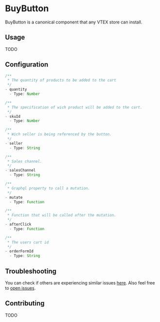 # BuyButton

BuyButton is a canonical component that any VTEX store can install.

## Usage

TODO

## Configuration

```javascript
/**
 * The quantity of products to be added to the cart
 */
- quantity
  - Type: Number

/**
 * The specification of wich product will be added to the cart.
 */
- skuId
  - Type: Number

/**
 * Wich seller is being referenced by the button.
 */
- seller
  - Type: String

/**
 * Sales channel.
 */
- salesChannel
  - Type: String

/**
 * Graphql property to call a mutation.
 */
- mutate
  - Type: Function

/**
 * Function that will be called after the mutation.
 */
- afterClick
  - Type: Function

/**
 * The users cart id
 */
- orderFormId
  - Type: String
```

## Troubleshooting

You can check if others are experiencing similar issues [here](https://github.com/vtex-apps/buy-button/issues). Also feel free to [open issues](https://github.com/vtex-apps/buy-button/issues/new).

## Contributing

TODO
